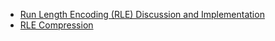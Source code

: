 * [Run Length Encoding (RLE) Discussion and Implementation](https://michaeldipperstein.github.io/rle.html)
* [RLE Compression](https://moddingwiki.shikadi.net/wiki/RLE_Compression)
